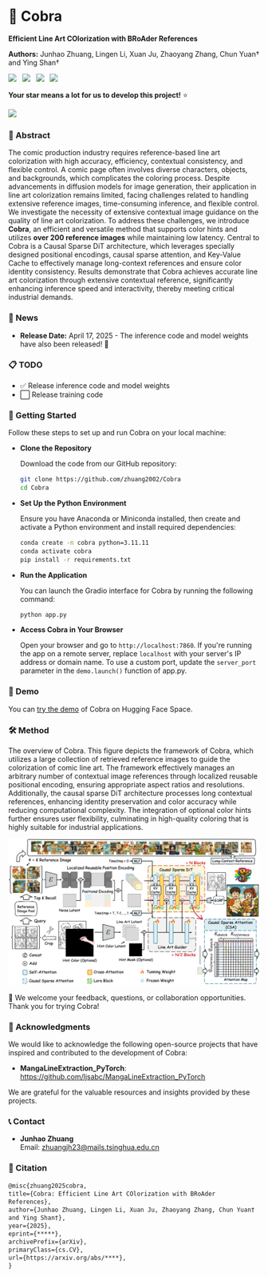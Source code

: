 # 🎨 Cobra

**Efficient Line Art COlorization with BRoAder References**

**Authors:** Junhao Zhuang, Lingen Li, Xuan Ju, Zhaoyang Zhang, Chun Yuan† and Ying Shan†

<a href='https://zhuang2002.github.io/Cobra/'><img src='https://img.shields.io/badge/Project-Page-Green'></a> &nbsp;
<a href='https://huggingface.co/spaces/JunhaoZhuang/Cobra'><img src='https://img.shields.io/badge/%F0%9F%A4%97%20Hugging%20Face-Demo-blue'></a> &nbsp;
<a href="https://arxiv.org"><img src="https://img.shields.io/badge/arXiv-****.****-b31b1b.svg"></a> &nbsp;
<a href="https://huggingface.co/JunhaoZhuang/Cobra"><img src="https://img.shields.io/badge/%F0%9F%A4%97%20Hugging%20Face-Model-blue"></a>

**Your star means a lot for us to develop this project!** :star:

<img src='./figs/teaser.png'/>

### 🌟 Abstract 

The comic production industry requires reference-based line art colorization with high accuracy, efficiency, contextual consistency, and flexible control.
A comic page often involves diverse characters, objects, and backgrounds, which complicates the coloring process.
Despite advancements in diffusion models for image generation, their application in line art colorization remains limited, facing challenges related to handling extensive reference images, time-consuming inference, and flexible control.
We investigate the necessity of extensive contextual image guidance on the quality of line art colorization. To address these challenges, we introduce **Cobra**, an efficient and versatile method that supports color hints and utilizes **over 200 reference images** while maintaining low latency. 
Central to Cobra is a Causal Sparse DiT architecture, which leverages specially designed positional encodings, causal sparse attention, and Key-Value Cache to effectively manage long-context references and ensure color identity consistency.
Results demonstrate that Cobra achieves accurate line art colorization through extensive contextual reference, significantly enhancing inference speed and interactivity, thereby meeting critical industrial demands.

### 📰 News

- **Release Date:** April 17, 2025 - The inference code and model weights have also been released! 🎉

### 📋 TODO

- ✅ Release inference code and model weights
- ⬜️ Release training code

### 🚀 Getting Started

Follow these steps to set up and run Cobra on your local machine:

- **Clone the Repository**
  
  Download the code from our GitHub repository:
  ```bash
  git clone https://github.com/zhuang2002/Cobra
  cd Cobra
  ```

- **Set Up the Python Environment**

  Ensure you have Anaconda or Miniconda installed, then create and activate a Python environment and install required dependencies:
  ```bash
  conda create -n cobra python=3.11.11
  conda activate cobra
  pip install -r requirements.txt
  ```

- **Run the Application**

  You can launch the Gradio interface for Cobra by running the following command:
  ```bash
  python app.py
  ```

- **Access Cobra in Your Browser**

  Open your browser and go to `http://localhost:7860`. If you're running the app on a remote server, replace `localhost` with your server's IP address or domain name. To use a custom port, update the `server_port` parameter in the `demo.launch()` function of app.py.

### 🎉 Demo

You can [try the demo](https://huggingface.co/spaces/JunhaoZhuang/Cobra) of Cobra on Hugging Face Space.

### 🛠️ Method

The overview of Cobra.
This figure depicts the framework of Cobra, which utilizes a large collection of retrieved reference images to guide the colorization of comic line art. The framework effectively manages an arbitrary number of contextual image references through localized reusable positional encoding, ensuring appropriate aspect ratios and resolutions. Additionally, the causal sparse DiT architecture processes long contextual references, enhancing identity preservation and color accuracy while reducing computational complexity. The integration of optional color hints further ensures user flexibility, culminating in high-quality coloring that is highly suitable for industrial applications.

<img src="./figs/flowchart.png" width="1000">

🤗 We welcome your feedback, questions, or collaboration opportunities. Thank you for trying Cobra!

### 📄 Acknowledgments

We would like to acknowledge the following open-source projects that have inspired and contributed to the development of Cobra:

- **MangaLineExtraction_PyTorch**: https://github.com/ljsabc/MangaLineExtraction_PyTorch

We are grateful for the valuable resources and insights provided by these projects.

### 📞 Contact

- **Junhao Zhuang**  
  Email: [zhuangjh23@mails.tsinghua.edu.cn](mailto:zhuangjh23@mails.tsinghua.edu.cn)

### 📜 Citation

```
@misc{zhuang2025cobra,
title={Cobra: Efficient Line Art COlorization with BRoAder References},
author={Junhao Zhuang, Lingen Li, Xuan Ju, Zhaoyang Zhang, Chun Yuan† and Ying Shan†},
year={2025},
eprint={*****},
archivePrefix={arXiv},
primaryClass={cs.CV},
url={https://arxiv.org/abs/****},
}
```

